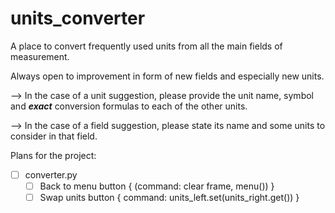 # units_converter

A place to convert frequently used units from all the main fields of measurement.

Always open to improvement in form of new fields and especially new units. 

--> In the case of a unit suggestion, please provide the unit name, symbol and ***exact*** conversion formulas to each of the other units.

--> In the case of a field suggestion, please state its name and some units to consider in that field.

Plans for the project:
  - [ ] converter.py
    - [ ] Back to menu button { (command: clear frame, menu()) }
    - [ ] Swap units button { command: units_left.set(units_right.get()) }
